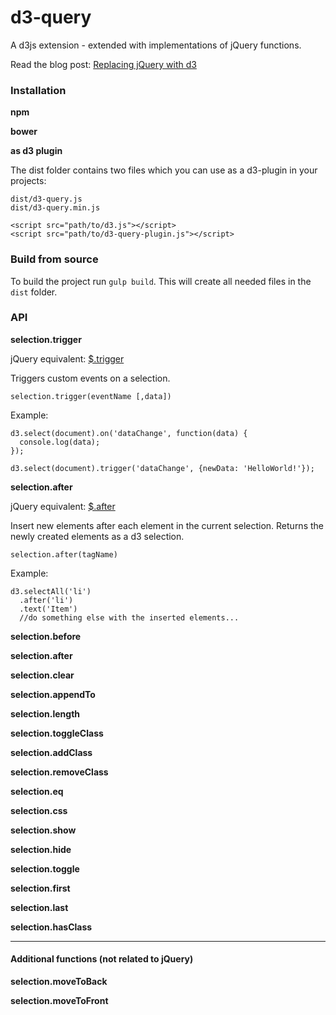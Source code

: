 # d3-query

A d3js extension - extended with implementations of jQuery functions.

Read the blog post: [Replacing jQuery with d3](http://blog.webkid.io/replacing-jquery-with-d3)

### Installation

**npm**

**bower**

**as d3 plugin**

The dist folder contains two files which you can use as a d3-plugin in your projects:

```
dist/d3-query.js
dist/d3-query.min.js
```

```
<script src="path/to/d3.js"></script>
<script src="path/to/d3-query-plugin.js"></script>
```

### Build from source

To build the project run ```gulp build```.
This will create all needed files in the ```dist``` folder.

### API

**selection.trigger**

jQuery equivalent: [$.trigger](http://api.jquery.com/trigger/)

Triggers custom events on a selection.

```
selection.trigger(eventName [,data])
```

Example:

```
d3.select(document).on('dataChange', function(data) {
  console.log(data);
});

d3.select(document).trigger('dataChange', {newData: 'HelloWorld!'});
```

**selection.after**

jQuery equivalent: [$.after](http://api.jquery.com/after/)

Insert new elements after each element in the current selection. Returns the newly created elements as a d3 selection.

```
selection.after(tagName)
```

Example:

```
d3.selectAll('li')
  .after('li')
  .text('Item')
  //do something else with the inserted elements...
```

**selection.before**

**selection.after**

**selection.clear**

**selection.appendTo**

**selection.length**

**selection.toggleClass**

**selection.addClass**

**selection.removeClass**

**selection.eq**

**selection.css**

**selection.show**

**selection.hide**

**selection.toggle**

**selection.first**

**selection.last**

**selection.hasClass**

----

#### Additional functions (not related to jQuery)

**selection.moveToBack**

**selection.moveToFront**

